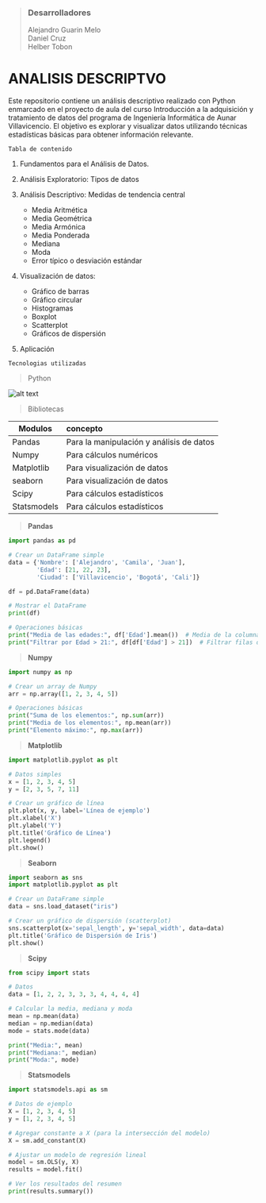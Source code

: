 >### Desarrolladores
> Alejandro Guarin Melo<br>
> Daniel Cruz<br>
> Helber Tobon
# ANALISIS DESCRIPTVO
Este repositorio contiene un análisis descriptivo realizado con Python enmarcado en el
proyecto de aula del curso Introducción a la adquisición y tratamiento de datos del
programa de Ingeniería Informática de Aunar Villavicencio.
El objetivo es explorar y visualizar datos utilizando técnicas estadísticas básicas para
obtener información relevante. 

`Tabla de contenido`

1. Fundamentos para el Análisis de Datos.
2. Análisis Exploratorio: Tipos de datos
3. Análisis Descriptivo: Medidas de tendencia central

    * Media Aritmética
    * Media Geométrica
    * Media Armónica
    * Media Ponderada
    * Mediana
    * Moda
    * Error típico o desviación estándar
4. Visualización de datos: 

    * Gráfico de barras
    * Gráfico circular
    * Histogramas
    * Boxplot
    * Scatterplot
    * Gráficos de dispersión 
5. Aplicación

`Tecnologias utilizadas`

> Python

![alt text](https://i.redd.it/rxezjyf4ojx41.png)

>Bibliotecas

| Modulos       | concepto |
| ------------- |:------------|
|Pandas        |Para la manipulación y análisis de datos|
| Numpy         |Para cálculos numéricos|
| Matplotlib    |Para visualización de datos|
| seaborn       |Para visualización de datos|
| Scipy         |Para cálculos estadísticos|
| Statsmodels   |Para cálculos estadísticos|

> **Pandas**
```python
import pandas as pd

# Crear un DataFrame simple
data = {'Nombre': ['Alejandro', 'Camila', 'Juan'],
        'Edad': [21, 22, 23],
        'Ciudad': ['Villavicencio', 'Bogotá', 'Cali']}

df = pd.DataFrame(data)

# Mostrar el DataFrame
print(df)

# Operaciones básicas
print("Media de las edades:", df['Edad'].mean())  # Media de la columna 'Edad'
print("Filtrar por Edad > 21:", df[df['Edad'] > 21])  # Filtrar filas donde Edad > 21

```
> **Numpy**
```python
import numpy as np

# Crear un array de Numpy
arr = np.array([1, 2, 3, 4, 5])

# Operaciones básicas
print("Suma de los elementos:", np.sum(arr))
print("Media de los elementos:", np.mean(arr))
print("Elemento máximo:", np.max(arr))
```
> **Matplotlib**
```python
import matplotlib.pyplot as plt

# Datos simples
x = [1, 2, 3, 4, 5]
y = [2, 3, 5, 7, 11]

# Crear un gráfico de línea
plt.plot(x, y, label='Línea de ejemplo')
plt.xlabel('X')
plt.ylabel('Y')
plt.title('Gráfico de Línea')
plt.legend()
plt.show()
```
> **Seaborn**
```python
import seaborn as sns
import matplotlib.pyplot as plt

# Crear un DataFrame simple
data = sns.load_dataset("iris")

# Crear un gráfico de dispersión (scatterplot)
sns.scatterplot(x='sepal_length', y='sepal_width', data=data)
plt.title('Gráfico de Dispersión de Iris')
plt.show()
```
> **Scipy**
```python
from scipy import stats

# Datos
data = [1, 2, 2, 3, 3, 3, 4, 4, 4, 4]

# Calcular la media, mediana y moda
mean = np.mean(data)
median = np.median(data)
mode = stats.mode(data)

print("Media:", mean)
print("Mediana:", median)
print("Moda:", mode)
```
> **Statsmodels**
```python
import statsmodels.api as sm

# Datos de ejemplo
X = [1, 2, 3, 4, 5]
y = [1, 2, 3, 4, 5]

# Agregar constante a X (para la intersección del modelo)
X = sm.add_constant(X)

# Ajustar un modelo de regresión lineal
model = sm.OLS(y, X)
results = model.fit()

# Ver los resultados del resumen
print(results.summary())
```
